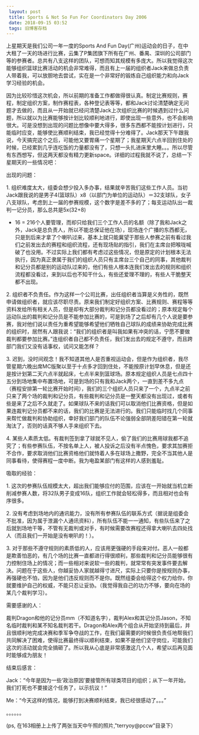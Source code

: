 ```yaml
---
 layout: post
 title: Sports & Not So Fun For Coordinators Day 2006
 date: 2018-09-15 03:52
 tags: 旧博客存档
---
```

上星期天是我们公司一年一度的Sports And Fun
Day(广州)运动会的日子，在中大租了一天的场进行比赛，云集了P集团旗下所有在广州、番禺、深圳的公司部门等的参赛者。总共有八支这样的团队，可想而知其规模有多庞大。所以我觉得这次能够组织篮球比赛活动的机会非常难得，而且有上一届的组织者Jack来做总负责人带着我，可以放胆地去尝试，实在是一个非常好的锻炼自己组织能力和向Jack学习经验的机会。



因为比较珍惜这次机会，所以前期的准备工作都做得很认真。制定比赛规则，赛程，制定组织方案，制作赛程表，各种登记表等等，都和Jack讨论清楚确定无问题才去做的，而且从一开始就已经问清楚Jack上次组织比赛的时候遇到过什么问题，所以就以为比赛能够按计划比较顺利地进行，即使出现一些意外，也不会影响很大。可是没想到出现的问题比想像中要大得多，很多东西都不能按计划进行，只能临时应变，能够使比赛顺利结束，我已经觉得十分难得了。Jack那天下午跟我说，今天搞完这个之后，可能他又要胃痛一个星期了；我星期天六点半回到住处的时候，已经累到几乎连吃饭的力量都没有了，只想一头扎进床里大睡。。。所以尽管有东西想写，但这两天都没有精力更新space。详细的过程我就不说了，总结一下星期天的一些情况吧：



出现的问题：

1\.
组织难度太大，组委会想少投入多办事，结果就辛苦我们这些工作人员。当初Jack跟我说的是男子4(篮球队）x8（以部门为单位的运动队）＝32支球队，女子八支球队，考虑到上一届的参赛规模，这个数字是差不多的了；每支运动队出一裁判一记分员，那么总共是5x(32+8)
+ 16 =
216个人要管理，而却只给我们三个工作人员的名额（除了我和Jack之外，Jack是总负责人，所以不能总保证他在场），现场连个广播的东西都无，只是到后来才拿了个喇叭过来，基本上就只能冀望于那些人参赛之前有看过我们之前发出去的赛程和组织流程，还有现场贴的指引，我们在主席台把喉咙喊破了也没用。不过实际上我们都有考虑过这些情况，但是原定的计划根本无法执行，因为真正隶属于我们的组织人员只有主席台三个自己的同事，其他裁判和记分员都是别的运动队过来的，他们有些人根本连我们发出去的规则和组织流程都没看过，来到以后也不知干什么，有些还爱理不理的，有些人干脆整天都不出现。

2\.
组织者不负责任。作为这样一个公司比赛，出任组织者当算是义务性的，既然申请做组织者，就应该尽职尽责。原来我们制定好组织方案、比赛规则、赛程等等资料发给所有相关人员，但是却有大部分裁判和记分员都没看过的；原本规定每个运动队出的裁判和记分员是不能参加比赛的，可是到场了之后却有几个人说是要参赛，我对他们说以责任为重希望能够希望他们牺牲自己球队的成绩来协助完成比赛的组织时，居然有人跟我说：“我们的组织者是叫我如果有冲突的话，宁愿不要做裁判都要参加比赛。”连组织者自己都不负责任，我们发出去的规定不遵守，而且跨部门我们又没有话事权，试问又能怎样？

3\.
迟到，没时间观念！我不知道其他人是否重视运动会，但是作为组织者，我尽管星期六晚出席MC版聚以至于十点多才回到住处，不能按原计划早休息，但是还是按计划第二天六点半就起床，七点半来到篮球场。原本规定组织人员是七点四十五分到场地集中布置场地，可是到场的只有我和Jack两个，一直到差不多九点（赛程安排第一轮比赛开始时间），我们的三个组织人员只来了一个，九点半之前只来了两个场的裁判和记分员，有些裁判和记分员是一整天都没有出现过，或者有些是来了之后不久就走了。如果球队不来的话我们可以取消他们比赛资格，但是如果连裁判记分员都不来的话，我们的比赛是无法进行的。我们只能临时找几个同事来帮忙做裁判和协助组织，幸好我们部门的队伍不论强弱全部阴差阳错在第一轮就淘汰了，否则的话真不够人手来组织下去。

4\.
某些人素质太低。有裁判签到拿了球就不见人，偷了我们的比赛用球我都不追究了；有些参赛队伍，不按名单上人，被人投诉之后没有半点愧色，要求其加赛拒不合作，要求取消他们比赛资格他们就恃着人多在球场上撒野，完全不当其他人是同事看待，使得赛程一度中断。我为电盈某部门有这样的人感到羞耻。



吸取的经验：

1\.
这次的参赛队伍规模太大，超出我们能够应付的范围，应该在一开始就当机立断削减参赛人数，将32队男子变成16队，组织工作就会轻松得多，而且相对也会有序很多。

2\.
没有考虑到场地内的通讯能力，没有所有参赛队伍的联系方式（据说是组委会不批准，因为属于泄漏个人通讯资料），所有队伍不能一一通知，有些队伍来了之后就到场地干等，不管有无裁判或对手，有时候需要改赛程还得拿大喇叭去四处找人（而且我们一开始是没有喇叭的！）。

3\.
对于那些不遵守规则的素质低的人，应该用更强硬的手段来对付。恶人一般都是欺善怕恶的，有几个场的比赛一直都进行得很顺利，那些裁判和记分员能够很有力控制住场上的情况；而一些相对来说软一些的裁判，就常常有突发事件要去解决。问题在于这些人，你越妥协人家就越得寸进尺，实际上只要你是按规则办事，再强硬也不怕，因为是他们违反规则而不是你。既然组委会给得这个权力给你，你就要维护自己的权威，不能只忍让妥协。（我觉得我自己的功力不够，要向在场的某几个裁判学习）。



需要感谢的人：

裁判Dragon和他的记分员mm（不知道名字），裁判Alex和其记分员Jason，不知名临时裁判和某不知名裁判若干。Dragon和Alex两个组合从开始坚持到最后，并且很顺利地完成决赛和季军争夺战的工作，在我们最需要的时候很负责任地帮我们共同解决了困难，使得比赛最终得以顺利结束，如果不是他们坚守岗位，可能我们这次的活动就会完全搞砸了。所以我从心底是非常感激这几个人，希望以后再见面时能够成为朋友！



 结束后感言：

Jack：“今年是因为一些‘政治原因’要接管所有球类项目的组织；从下一年开始，我们打死也不要接这个任务了，以示抗议！”

Me：“今天这样的情况，能够打到决赛顺利结束，我已经很感动了。。。”



。。。。。。

(ps, 在163相册上上传了两张当天中午照的照片,"terryoy@pccw"目录下）

